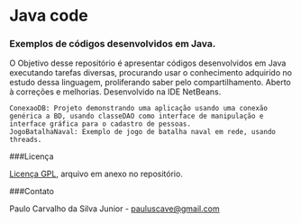 # Java code
### Exemplos de códigos desenvolvidos em Java.

O Objetivo desse repositório é apresentar códigos desenvolvidos em Java executando tarefas diversas, procurando usar o conhecimento adquirido no estudo dessa linguagem, proliferando saber pelo compartilhamento. Aberto à correções e melhorias. Desenvolvido na IDE NetBeans.

```
ConexaoDB: Projeto demonstrando uma aplicação usando uma conexão genérica a BD, usando classeDAO como interface de manipulação e interface gráfica para o cadastro de pessoas.
JogoBatalhaNaval: Exemplo de jogo de batalha naval em rede, usando threads.
```

###Licença

[Licença GPL](https://github.com/paulocsilvajr/java-code/blob/master/license_gpl.txt), arquivo em anexo no repositório.

###Contato

Paulo Carvalho da Silva Junior - pauluscave@gmail.com
